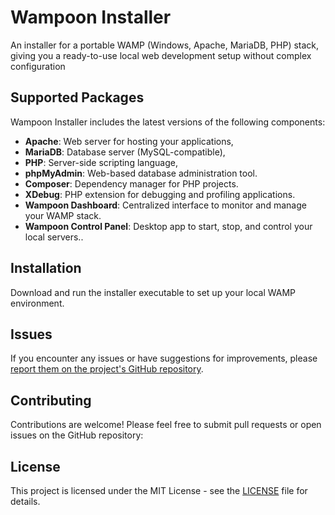 # Wampoon Installer

An installer for a portable WAMP (Windows, Apache, MariaDB, PHP) stack, giving you a ready-to-use local web development setup without complex configuration

## Supported Packages

Wampoon Installer includes the latest versions of the following components:

- **Apache**: Web server for hosting your applications,
- **MariaDB**: Database server (MySQL-compatible),
- **PHP**: Server-side scripting language,
- **phpMyAdmin**:  Web-based database administration tool.
- **Composer**:  Dependency manager for PHP projects.
- **XDebug**:  PHP extension for debugging and profiling applications.
- **Wampoon Dashboard**:  Centralized interface to monitor and manage your WAMP stack.
- **Wampoon Control Panel**:  Desktop app to start, stop, and control your local servers..

## Installation

Download and run the installer executable to set up your local WAMP environment.

## Issues
If you encounter any issues or have suggestions for improvements, please [report them on the project's GitHub repository](https://github.com/wampoon-box/wampoon-installer/issues).

## Contributing
Contributions are welcome! Please feel free to submit pull requests or open issues on the GitHub repository:

## License
This project is licensed under the MIT License - see the [LICENSE](LICENSE) file for details.